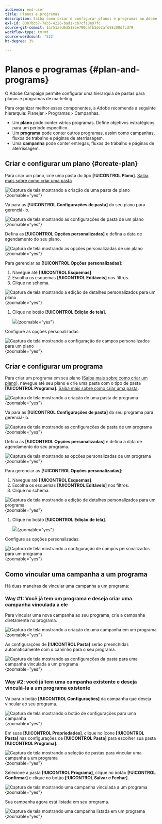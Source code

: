 ```yaml
---
audience: end-user
title: Planos e programas
description: Saiba como criar e configurar planos e programas no Adobe Campaign
exl-id: 0307bcb7-7ab5-4226-bad1-cb7cf10e97fc
source-git-commit: 1a751aed6d5185e700dafb1de2afd88300dfcd79
workflow-type: tm+mt
source-wordcount: '522'
ht-degree: 3%

---
```


# Planos e programas {#plan-and-programs}

O Adobe Campaign permite configurar uma hierarquia de pastas para planos e programas de marketing.

Para organizar melhor esses componentes, a Adobe recomenda a seguinte hierarquia: Planejar `>` Programas `>` Campanhas.

* Um **plano** pode conter vários programas. Define objetivos estratégicos para um período específico.
* Um **programa** pode conter outros programas, assim como campanhas, fluxos de trabalho e páginas de aterrissagem.
* Uma **campanha** pode conter entregas, fluxos de trabalho e páginas de aterrissagem.

## Criar e configurar um plano {#create-plan}

Para criar um plano, crie uma pasta do tipo **[!UICONTROL Plano]**. [Saiba mais sobre como criar uma pasta](../get-started/work-with-folders.md)

![Captura de tela mostrando a criação de uma pasta de plano](assets/plan_create.png){zoomable="yes"}

Vá para as **[!UICONTROL Configurações de pasta]** do seu plano para gerenciá-lo.

![Captura de tela mostrando as configurações de pasta de um plano](assets/plan_settings.png){zoomable="yes"}

Defina as **[!UICONTROL Opções personalizadas]** e defina a data de agendamento do seu plano.

![Captura de tela mostrando as opções personalizadas de um plano](assets/plan_options.png){zoomable="yes"}

Para gerenciar as **[!UICONTROL Opções personalizadas]**:

1. Navegue até **[!UICONTROL Esquemas]**.
1. Escolha os esquemas **[!UICONTROL Editáveis]** nos filtros.
1. Clique no schema.

![Captura de tela mostrando a edição de detalhes personalizados para um plano](assets/plan_edit.png){zoomable="yes"}

1. Clique no botão **[!UICONTROL Edição de tela]**.

   ![](assets/plan_edit2.png){zoomable="yes"}

Configure as opções personalizadas:

![Captura de tela mostrando a configuração de campos personalizados para um plano](assets/plan_customfields.png){zoomable="yes"}

## Criar e configurar um programa

Para criar um programa em seu plano ([Saiba mais sobre como criar um plano](#create-plan)), navegue até seu plano e crie uma pasta com o tipo de pasta **[!UICONTROL Programa]**. [Saiba mais sobre como criar uma pasta](../get-started/work-with-folders.md).

![Captura de tela mostrando a criação de uma pasta de programa](assets/program_create.png){zoomable="yes"}

Vá para as **[!UICONTROL Configurações de pasta]** do seu programa para gerenciá-lo.

![Captura de tela mostrando as configurações de pasta de um programa](assets/program_settings.png){zoomable="yes"}

Defina as **[!UICONTROL Opções personalizadas]** e defina a data de agendamento do seu programa.

![Captura de tela mostrando as opções personalizadas de um programa](assets/program_options.png){zoomable="yes"}

Para gerenciar as **[!UICONTROL Opções personalizadas]**:

1. Navegue até **[!UICONTROL Esquemas]**.
1. Escolha os esquemas **[!UICONTROL Editáveis]** nos filtros.
1. Clique no schema.

![Captura de tela mostrando a edição de detalhes personalizados para um programa](assets/program_edit.png){zoomable="yes"}

1. Clique no botão **[!UICONTROL Edição de tela]**.

   ![](assets/program_edit2.png){zoomable="yes"}

Configure as opções personalizadas:

![Captura de tela mostrando a configuração de campos personalizados para um programa](assets/program_customfields.png){zoomable="yes"}

## Como vincular uma campanha a um programa

Há duas maneiras de vincular uma campanha a um programa:

### Way #1: Você já tem um programa e deseja criar uma campanha vinculada a ele

Para vincular uma nova campanha ao seu programa, crie a campanha diretamente no programa.

![Captura de tela mostrando a criação de uma campanha em um programa](assets/program_campaign_create.png){zoomable="yes"}

As configurações de **[!UICONTROL Pasta]** serão preenchidas automaticamente com o caminho para o seu programa.

![Captura de tela mostrando as configurações da pasta para uma campanha vinculada a um programa](assets/program_campaign_folder.png){zoomable="yes"}

### Way #2: você já tem uma campanha existente e deseja vinculá-la a um programa existente

Vá para o botão **[!UICONTROL Configurações]** da campanha que deseja vincular ao seu programa.

![Captura de tela mostrando o botão de configurações para uma campanha](assets/campaign_settings.png){zoomable="yes"}

Em suas **[!UICONTROL Propriedades]**, clique no ícone **[!UICONTROL Pasta]** nas configurações de **[!UICONTROL Pasta]** para escolher sua pasta **[!UICONTROL Programa]**.

![Captura de tela mostrando a seleção de pastas para vincular uma campanha a um programa](assets/campaign_folder.png){zoomable="yes"}

Selecione a pasta **[!UICONTROL Programa]**, clique no botão **[!UICONTROL Confirmar]** e clique no botão **[!UICONTROL Salvar e Fechar]**.

![Captura de tela mostrando uma campanha vinculada a um programa](assets/campaign_linked.png){zoomable="yes"}

Sua campanha agora está listada em seu programa.

![Captura de tela mostrando uma campanha listada em um programa](assets/campaign_in_program.png){zoomable="yes"}